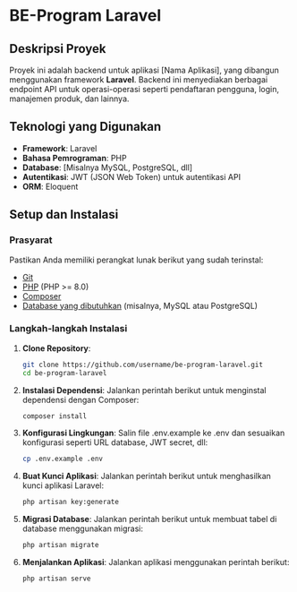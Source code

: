 # BE-Program Laravel

## Deskripsi Proyek

Proyek ini adalah backend untuk aplikasi [Nama Aplikasi], yang dibangun menggunakan framework **Laravel**. Backend ini menyediakan berbagai endpoint API untuk operasi-operasi seperti pendaftaran pengguna, login, manajemen produk, dan lainnya.

## Teknologi yang Digunakan

- **Framework**: Laravel
- **Bahasa Pemrograman**: PHP
- **Database**: [Misalnya MySQL, PostgreSQL, dll]
- **Autentikasi**: JWT (JSON Web Token) untuk autentikasi API
- **ORM**: Eloquent


## Setup dan Instalasi

### Prasyarat
Pastikan Anda memiliki perangkat lunak berikut yang sudah terinstal:
- [Git](https://git-scm.com/)
- [PHP](https://www.php.net/downloads.php) (PHP >= 8.0)
- [Composer](https://getcomposer.org/)
- [Database yang dibutuhkan](https://www.mysql.com/) (misalnya, MySQL atau PostgreSQL)

### Langkah-langkah Instalasi

1. **Clone Repository**:
   ```bash
   git clone https://github.com/username/be-program-laravel.git
   cd be-program-laravel
2. **Instalasi Dependensi**: Jalankan perintah berikut untuk menginstal dependensi dengan Composer:
   ```bash
   composer install
3. **Konfigurasi Lingkungan**: Salin file .env.example ke .env dan sesuaikan konfigurasi seperti URL database, JWT secret, dll:
   ```bash
   cp .env.example .env
4. **Buat Kunci Aplikasi**: Jalankan perintah berikut untuk menghasilkan kunci aplikasi Laravel:
   ```bash
   php artisan key:generate
5. **Migrasi Database**: Jalankan perintah berikut untuk membuat tabel di database menggunakan migrasi:
   ```bash
   php artisan migrate
6. **Menjalankan Aplikasi**: Jalankan aplikasi menggunakan perintah berikut:
   ```bash
   php artisan serve

